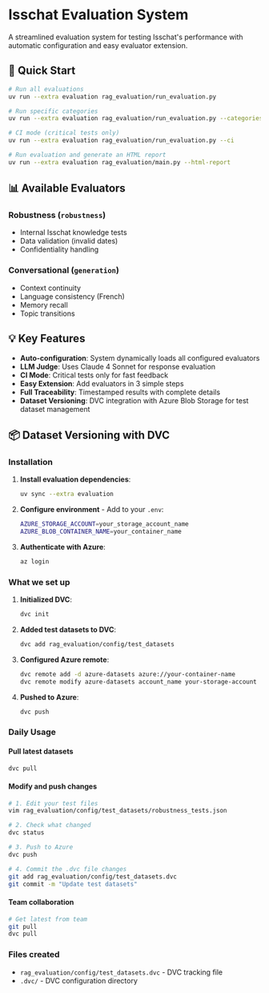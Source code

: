 # Isschat Evaluation System

A streamlined evaluation system for testing Isschat's performance with automatic configuration and easy evaluator extension.

## 🚀 Quick Start

```bash
# Run all evaluations
uv run --extra evaluation rag_evaluation/run_evaluation.py

# Run specific categories
uv run --extra evaluation rag_evaluation/run_evaluation.py --categories robustness generation

# CI mode (critical tests only)
uv run --extra evaluation rag_evaluation/run_evaluation.py --ci

# Run evaluation and generate an HTML report
uv run --extra evaluation rag_evaluation/main.py --html-report
```

## 📊 Available Evaluators

### Robustness (`robustness`)
- Internal Isschat knowledge tests
- Data validation (invalid dates)
- Confidentiality handling

### Conversational (`generation`)
- Context continuity
- Language consistency (French)
- Memory recall
- Topic transitions


## 💡 Key Features

- **Auto-configuration**: System dynamically loads all configured evaluators
- **LLM Judge**: Uses Claude 4 Sonnet for response evaluation
- **CI Mode**: Critical tests only for fast feedback
- **Easy Extension**: Add evaluators in 3 simple steps
- **Full Traceability**: Timestamped results with complete details
- **Dataset Versioning**: DVC integration with Azure Blob Storage for test dataset management

## 📦 Dataset Versioning with DVC

### Installation

1. **Install evaluation dependencies**:
   ```bash
   uv sync --extra evaluation
   ```

2. **Configure environment** - Add to your `.env`:
   ```bash
   AZURE_STORAGE_ACCOUNT=your_storage_account_name
   AZURE_BLOB_CONTAINER_NAME=your_container_name
   ```

3. **Authenticate with Azure**:
   ```bash
   az login
   ```

### What we set up

1. **Initialized DVC**:
   ```bash
   dvc init
   ```

2. **Added test datasets to DVC**:
   ```bash
   dvc add rag_evaluation/config/test_datasets
   ```

3. **Configured Azure remote**:
   ```bash
   dvc remote add -d azure-datasets azure://your-container-name
   dvc remote modify azure-datasets account_name your-storage-account
   ```

4. **Pushed to Azure**:
   ```bash
   dvc push
   ```

### Daily Usage

#### Pull latest datasets
```bash
dvc pull
```

#### Modify and push changes
```bash
# 1. Edit your test files
vim rag_evaluation/config/test_datasets/robustness_tests.json

# 2. Check what changed
dvc status

# 3. Push to Azure
dvc push

# 4. Commit the .dvc file changes
git add rag_evaluation/config/test_datasets.dvc
git commit -m "Update test datasets"
```

#### Team collaboration
```bash
# Get latest from team
git pull
dvc pull
```

### Files created
- `rag_evaluation/config/test_datasets.dvc` - DVC tracking file
- `.dvc/` - DVC configuration directory